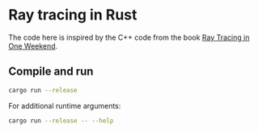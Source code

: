 # Ray tracing in Rust

The code here is inspired by the C++ code from the book [Ray Tracing in One Weekend](http://in1weekend.blogspot.com/2016/01/ray-tracing-in-one-weekend.html).

## Compile and run
```bash
cargo run --release
```

For additional runtime arguments:
```bash
cargo run --release -- --help
```
